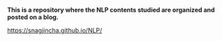 **This is a repository where the NLP contents studied are organized and posted on a blog.**

https://snagjincha.github.io/NLP/
